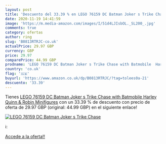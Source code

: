 ```yaml
---
layout: post
title: 'Descuento del 33.39 % en LEGO 76159 DC Batman Joker s Trike Chase'
date: 2020-11-19 14:41:59
image: 'https://m.media-amazon.com/images/I/51d4LJIsbOL._SL200_.jpg'
comments: true
category: ofertas
author: ring
slug: 'B0813RTRJC-co.uk'
actualPrice: 29.97 GBP
currency: GBP
price: 29.97
comparePrice: 44.99 GBP
prodname: 'LEGO 76159 DC Batman Joker s Trike Chase with Batmobile  Harley Quinn & Robin Minifigures'
country: 'co.uk'
flag: '🇬🇧'
buyurl: 'https://www.amazon.co.uk/dp/B0813RTRJC/?tag=tolees0a-21'
descuento: '33.39'
---
```


Tienes [LEGO 76159 DC Batman Joker s Trike Chase with Batmobile  Harley Quinn & Robin Minifigures](https://www.amazon.co.uk/dp/B0813RTRJC/?tag=tolees0a-21) con un 33.39 % de descuento con precio de oferta de 29.97 GBP (original: 44.99 GBP) en el siguiente enlace!

[![LEGO 76159 DC Batman Joker s Trike Chase](https://m.media-amazon.com/images/I/51d4LJIsbOL._SL200_.jpg)](https://www.amazon.co.uk/dp/B0813RTRJC/?tag=tolees0a-21)

ℹ️:


[Accede a la oferta!!](https://www.amazon.co.uk/dp/B0813RTRJC/?tag=tolees0a-21)
